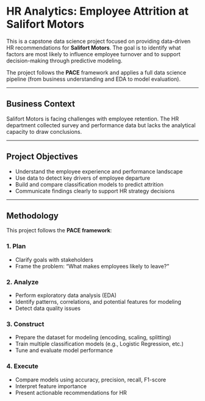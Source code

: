 # HR Analytics: Employee Attrition at Salifort Motors

This is a capstone data science project focused on providing data-driven HR recommendations for **Salifort Motors**. The goal is to identify what factors are most likely to influence employee turnover and to support decision-making through predictive modeling.

The project follows the **PACE** framework and applies a full data science pipeline (from business understanding and EDA to model evaluation).

---

## Business Context

Salifort Motors is facing challenges with employee retention. The HR department collected survey and performance data but lacks the analytical capacity to draw conclusions.

---

## Project Objectives

- Understand the employee experience and performance landscape  
- Use data to detect key drivers of employee departure  
- Build and compare classification models to predict attrition  
- Communicate findings clearly to support HR strategy decisions  

---

## Methodology

This project follows the **PACE framework**:

### 1. Plan
- Clarify goals with stakeholders  
- Frame the problem: “What makes employees likely to leave?”

### 2. Analyze
- Perform exploratory data analysis (EDA)  
- Identify patterns, correlations, and potential features for modeling  
- Detect data quality issues  

### 3. Construct
- Prepare the dataset for modeling (encoding, scaling, splitting)  
- Train multiple classification models (e.g., Logistic Regression, etc.)  
- Tune and evaluate model performance  

### 4. Execute
- Compare models using accuracy, precision, recall, F1-score  
- Interpret feature importance  
- Present actionable recommendations for HR

